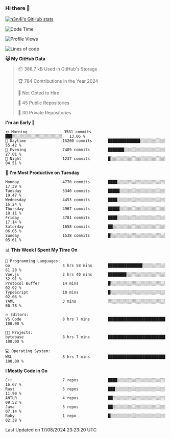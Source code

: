 ### Hi there 👋

[![h3n4l's GitHub stats](https://github-readme-stats.vercel.app/api?username=h3n4l&count_private=true&show_icons=true&theme=radical)](https://github.com/h3n4l/github-readme-stats)

<!--START_SECTION:waka-->
![Code Time](http://img.shields.io/badge/Code%20Time-1%2C902%20hrs%2031%20mins-blue)

![Profile Views](http://img.shields.io/badge/Profile%20Views-7-blue)

![Lines of code](https://img.shields.io/badge/From%20Hello%20World%20I%27ve%20Written-10.8%20million%20lines%20of%20code-blue)

**🐱 My GitHub Data** 

> 📦 388.7 kB Used in GitHub's Storage 
 > 
> 🏆 784 Contributions in the Year 2024
 > 
> 🚫 Not Opted to Hire
 > 
> 📜 45 Public Repositories 
 > 
> 🔑 30 Private Repositories 
 > 
**I'm an Early 🐤** 

```text
🌞 Morning                3581 commits        ███░░░░░░░░░░░░░░░░░░░░░░   13.06 % 
🌆 Daytime                15200 commits       ██████████████░░░░░░░░░░░   55.42 % 
🌃 Evening                7409 commits        ███████░░░░░░░░░░░░░░░░░░   27.01 % 
🌙 Night                  1237 commits        █░░░░░░░░░░░░░░░░░░░░░░░░   04.51 % 
```
📅 **I'm Most Productive on Tuesday** 

```text
Monday                   4770 commits        ████░░░░░░░░░░░░░░░░░░░░░   17.39 % 
Tuesday                  5340 commits        █████░░░░░░░░░░░░░░░░░░░░   19.47 % 
Wednesday                4453 commits        ████░░░░░░░░░░░░░░░░░░░░░   16.24 % 
Thursday                 4967 commits        █████░░░░░░░░░░░░░░░░░░░░   18.11 % 
Friday                   4701 commits        ████░░░░░░░░░░░░░░░░░░░░░   17.14 % 
Saturday                 1658 commits        ██░░░░░░░░░░░░░░░░░░░░░░░   06.05 % 
Sunday                   1538 commits        █░░░░░░░░░░░░░░░░░░░░░░░░   05.61 % 
```


📊 **This Week I Spent My Time On** 

```text
💬 Programming Languages: 
Go                       4 hrs 58 mins       ███████████████░░░░░░░░░░   61.28 % 
Vue.js                   2 hrs 40 mins       ████████░░░░░░░░░░░░░░░░░   32.91 % 
Protocol Buffer          14 mins             █░░░░░░░░░░░░░░░░░░░░░░░░   02.92 % 
TypeScript               10 mins             █░░░░░░░░░░░░░░░░░░░░░░░░   02.06 % 
YAML                     3 mins              ░░░░░░░░░░░░░░░░░░░░░░░░░   00.78 % 

🔥 Editors: 
VS Code                  8 hrs 7 mins        █████████████████████████   100.00 % 

🐱‍💻 Projects: 
bytebase                 8 hrs 7 mins        █████████████████████████   100.00 % 

💻 Operating System: 
WSL                      8 hrs 7 mins        █████████████████████████   100.00 % 
```

**I Mostly Code in Go** 

```text
C++                      7 repos             ████░░░░░░░░░░░░░░░░░░░░░   16.67 % 
Rust                     5 repos             ███░░░░░░░░░░░░░░░░░░░░░░   11.90 % 
ANTLR                    4 repos             ██░░░░░░░░░░░░░░░░░░░░░░░   09.52 % 
Java                     3 repos             ██░░░░░░░░░░░░░░░░░░░░░░░   07.14 % 
Ruby                     1 repo              █░░░░░░░░░░░░░░░░░░░░░░░░   02.38 % 
```




 Last Updated on 17/08/2024 23:23:20 UTC
<!--END_SECTION:waka-->

